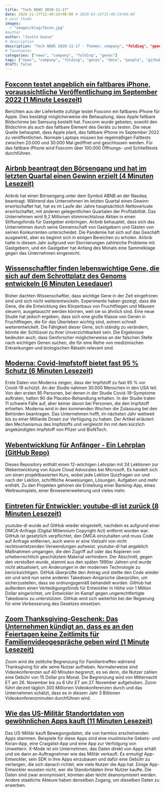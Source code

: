 ```yaml
---
title: "Tech NEWS 2020-11-17"
date: 2020-11-17T12:40:24+06:00 # 2020-03-14T15:40:24+06:00
# post thumb
images:
  - "images/blog/tbcon.jpg"
#author
author: "Justin Guese"
# description
description: "Tech NEWS 2020-11-17 - Themen: company", "folding", "genes"
# Taxonomies
categories: ["news", "company", "folding", "genes"]
tags: ["news", "company", "folding", "genes", "data", "people", "github"]
draft: false
---
```


## [Foxconn testet angeblich ein faltbares iPhone, voraussichtliche Veröffentlichung im September 2022 (1 Minute Lesezeit)](https://appleinsider.com/articles/20/11/16/foxconn-allegedly-testing-apples-folding-iphone-for-release-in-2022/1/01000175d5e51753-4c0af1ef-b6a6-4272-b0a5-0b451276eb2e-000000/jOg7y4DoOfSIdgnVWqeQZw7jnwa0XnMqmLIeadc38j8=167)

 Berichten aus der Lieferkette zufolge testet Foxconn ein faltbares iPhone für Apple. Dies bestätigt möglicherweise die Behauptung, dass Apple faltbare Bildschirme bei Samsung bestellt hat. Foxconn wurde gebeten, sowohl den Bildschirm als auch das faltbare Element des Geräts zu testen. Die neue Quelle behauptet, dass Apple plant, das faltbare iPhone im September 2022 zu veröffentlichen. Normale Laptops müssen bei regelmäßigen Falttests zwischen 20.000 und 30.000 Mal geöffnet und geschlossen werden. Für das faltbare iPhone wird Foxconn über 100.000 Öffnungs- und Schließtests durchführen.

## [Airbnb beantragt den Börsengang und hat im letzten Quartal einen Gewinn erzielt (4 Minuten Lesezeit)](https://www.cnbc.com/2020/11/16/airbnb-s-1-ipo-filing-drops.html/1/01000175d5e51753-4c0af1ef-b6a6-4272-b0a5-0b451276eb2e-000000/cNxg3EA8w4Xp5aS_U9L7ZB8jzfK5gEkp1Qec9yGs628=167)

 Airbnb hat einen Börsengang unter dem Symbol ABNB an der Nasdaq beantragt. Während das Unternehmen im letzten Quartal einen Gewinn erwirtschaftet hat, hat es im Laufe der Jahre hauptsächlich Nettoverluste erwirtschaftet, mit anderen gelegentlichen Quartalen der Profitabilität. Das Unternehmen wird 9,2 Millionen stimmrechtslose Aktien in einen Stiftungsfonds für Gastgeber einbringen. Airbnb behauptet, dass sich das Unternehmen durch seine Gemeinschaft von Gastgebern und Gästen von seinen Konkurrenten unterscheidet. Die Pandemie hat sich auf das Geschäft ausgewirkt, aber es beginnt sich in einigen Bereichen zu erholen. Airbnb hatte in diesem Jahr aufgrund von Stornierungen zahlreiche Probleme mit Gastgebern, und ein Gastgeber hat Anfang des Monats eine Sammelklage gegen das Unternehmen eingereicht.

## [Wissenschaftler finden lebenswichtige Gene, die sich auf dem Schrottplatz des Genoms entwickeln (6 Minuten Lesedauer)](https://www.quantamagazine.org/scientists-find-vital-genes-evolving-in-genomes-junkyard-20201116//1/01000175d5e51753-4c0af1ef-b6a6-4272-b0a5-0b451276eb2e-000000/0ztom9-pbvErPrVFdj2gM4pNnhl6xSO2ij-UcPO9vmo=167)

 Bisher dachten Wissenschaftler, dass wichtige Gene in der Zeit eingefroren sind und sich nicht weiterentwickeln. Experimente haben gezeigt, dass die Gene, die die Entwicklung des Körperbaus von Fruchtfliegen und Mäusen steuern, ausgetauscht werden können, weil sie so ähnlich sind. Eine neue Studie hat jedoch ergeben, dass sich eine große Klasse von Genen in Fruchtfliegen, die für das Überleben wichtig sind, extrem schnell weiterentwickelt. Die Fähigkeit dieser Gene, sich ständig zu verändern, könnte der Schlüssel zu ihrer Unverzichtbarkeit sein. Die Ergebnisse bedeuten auch, dass Genforscher möglicherweise an der falschen Stelle nach wichtigen Genen suchen, die für eine Reihe von medizinischen Erkrankungen und biologischen Rätseln relevant sind.

## [Moderna: Covid-Impfstoff bietet fast 95 % Schutz (6 Minuten Lesezeit)](https://www.bbc.com/news/health-54902908/1/01000175d5e51753-4c0af1ef-b6a6-4272-b0a5-0b451276eb2e-000000/CL8p5RziELcW0mzSwl8U3z-jWZFU4eXk2JmpOAshw2U=167)

 Erste Daten von Moderna zeigen, dass der Impfstoff zu fast 95 % vor Covid-19 schützt. An der Studie nahmen 30.000 Menschen in den USA teil. Von den ersten 95 Personen, bei denen in der Studie Covid-19-Symptome auftraten, hatten 90 die Placebo-Behandlung erhalten. In der Studie traten 11 schwere Fälle auf, aber keiner davon bei Personen, die den Impfstoff erhielten. Moderna wird in den kommenden Wochen die Zulassung bei den Behörden beantragen. Das Unternehmen hofft, im nächsten Jahr weltweit bis zu einer Milliarde Dosen zur Verfügung zu haben. Der Artikel erläutert den Mechanismus des Impfstoffs und vergleicht ihn mit dem kürzlich angekündigten Impfstoff von Pfizer und BioNTech.

## [Webentwicklung für Anfänger - Ein Lehrplan (GitHub Repo)](https://github.com/microsoft/Web-Dev-For-Beginners/1/01000175d5e51753-4c0af1ef-b6a6-4272-b0a5-0b451276eb2e-000000/Ajh2yeJENDhWOXvUGjAIcKCfTCzFB7ZE7a3wIp25y7k=167)

 Dieses Repository enthält einen 12-wöchigen Lehrplan mit 24 Lektionen zur Webentwicklung von Azure Cloud Advocates bei Microsoft. Es handelt sich um einen projektbasierten Kurs, wobei jede Lektion Quizfragen vor und nach der Lektion, schriftliche Anweisungen, Lösungen, Aufgaben und mehr enthält. Zu den Projekten gehören die Erstellung einer Banking-App, eines Weltraumspiels, einer Browsererweiterung und vieles mehr.

## [Eintreten für Entwickler: youtube-dl ist zurück (8 Minuten Lesezeit)](https://github.blog/2020-11-16-standing-up-for-developers-youtube-dl-is-back//1/01000175d5e51753-4c0af1ef-b6a6-4272-b0a5-0b451276eb2e-000000/9w1S6327HmkSMINK1QX6JBULyzQJH1xgtRUZc_Zov-Q=167)

 youtube-dl wurde auf GitHub wieder eingestellt, nachdem es aufgrund einer DMCA-Anfrage (Digital Millennium Copyright Act) entfernt worden war. GitHub ist gesetzlich verpflichtet, den DMCA einzuhalten und muss Code auf Anfrage entfernen, auch wenn er eine Vielzahl von nicht rechtsverletzenden Verwendungen aufweist. youtube-dl hat angeblich Maßnahmen umgangen, die den Zugriff auf oder das Kopieren von urheberrechtlich geschütztem Material verhindern. Der Abschnitt, gegen den verstoßen wurde, stammt aus den späten 1990er Jahren und wurde nicht aktualisiert, um Änderungen in der modernen Technologie zu berücksichtigen. GitHub überprüfte den Antrag und stellte den Code wieder ein und wird nun seine anderen Takedown-Ansprüche überprüfen, um sicherzustellen, dass sie ordnungsgemäß behandelt wurden. GitHub hat außerdem einen Verteidigungsfonds für Entwickler in Höhe von 1 Million Dollar eingerichtet, um Entwickler im Kampf gegen ungerechtfertigte Takedowns zu unterstützen. GitHub wird sich weiterhin bei der Regierung für eine Verbesserung des Gesetzes einsetzen.

## [Zoom Thanksgiving-Geschenk: Das Unternehmen kündigt an, dass es an den Feiertagen keine Zeitlimits für Familienvideogespräche geben wird (1 Minute Lesezeit)](https://www.usatoday.com/story/tech/2020/11/16/thanksgiving-zoom-your-family-get-together-can-surpass-40-minutes/6312839002//1/01000175d5e51753-4c0af1ef-b6a6-4272-b0a5-0b451276eb2e-000000/b_xtKaUmxuue39iB6q6lmGHfHsrH5F6a1pPnqvophSE=167)

 Zoom wird die zeitliche Begrenzung für Familientreffen während Thanksgiving für alle seine Nutzer aufheben. Normalerweise sind Videokonferenzen auf 40 Minuten begrenzt, es sei denn, die Nutzer zahlen eine Gebühr von 15 Dollar pro Monat. Die Begrenzung wird von Mitternacht ET am 26. November bis zu 6 Uhr ET am 27. November aufgehoben. Zoom führt derzeit täglich 300 Millionen Videokonferenzen durch und das Unternehmen schätzt, dass es in diesem Jahr 3 Billionen Videokonferenzminuten durchführen wird.

## [Wie das US-Militär Standortdaten von gewöhnlichen Apps kauft (11 Minuten Lesezeit)](https://www.vice.com/en/article/jgqm5x/us-military-location-data-xmode-locate-x/1/01000175d5e51753-4c0af1ef-b6a6-4272-b0a5-0b451276eb2e-000000/oZXN3w0BrjsZ8iJeE4cczGahyq8sydg0dSBIj6PoXCU=167)

 Das US-Militär kauft Bewegungsdaten, die von harmlos erscheinenden Apps stammen. Beispiele für diese Apps sind eine muslimische Gebets- und Koran-App, eine Craigslist-App und eine App zur Verfolgung von Unwettern. X-Mode ist ein Unternehmen, das Daten direkt von Apps erhält und sie dann an Auftragnehmer wie das Militär verkauft. Es ermutigt App-Entwickler, sein SDK in ihre Apps einzubauen und dafür eine Gebühr zu verlangen, die sich danach richtet, wie viele Nutzer die App hat. Einige App-Entwickler wussten nicht, wer die Standortdaten ihrer Nutzer kaufte. Die Daten sind zwar anonymisiert, könnten aber leicht deanonymisiert werden. Andere staatliche Akteure haben denselben Zugang, um dieselben Daten zu erwerben.

